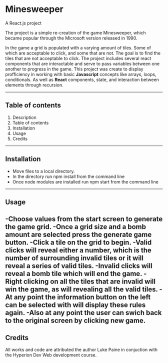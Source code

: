 # Minesweeper
A React.js project

The project is a simple re-creation of the game Minesweeper, which became popular through the Microsoft version released in 1990.

In the game a grid is populated with a varying amount of tiles. Some of which are acceptable to click, and some that are not. The goal is to find the tiles that are not acceptable to click.
The project includes several react components that are interactable and serve to pass variables between one another to progress in the game.
This project was create to display profficiency in working with basic **Javascript** concepts like arrays, loops, conditionals. As well as **React** components, state, and interaction between elements through recursion.

---
## Table of contents
1. Description
2. Table of contents
3. Installation
4. Usage
5. Credits
---
## Installation
- Move files to a local directory.
- In the directory run npm install from the command line
- Once node modules are installed run npm start from the command line
---
## Usage
-Choose values from the start screen to generate the game grid.
-Once a grid size and a bomb amount are selected press the generate game button.
-Click a tile on the grid to begin.
-Valid clicks will reveal either a number, which is the number of surrounding invalid tiles or it will reveal a series of valid tiles.
-Invalid clicks will reveal a bomb tile which will end the game.
-Right clicking on all the tiles that are invalid will win the game, as will revealing all the valid tiles.
-At any point the information button on the left can be selected with will display these rules again.
-Also at any point the user can swich back to the original screen by clicking new game.
---
## Credits
All works and code are attributed the author Luke Paine in conjuction with the Hyperion Dev Web development course.
